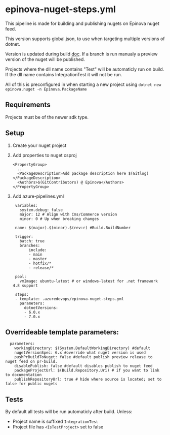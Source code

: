 # epinova-nuget-steps.yml

This pipeline is made for building and publishing nugets on Epinova nuget feed.

This version supports global.json, to use when targeting multiple versions of dotnet.

Version is updated during build [doc](epinova-nuget-tools/set-version.1.md). If a branch is run manualy a preview version of the nuget will be published.

Projects where the dll name contains "Test" will be automaticly run on build. If the dll name contains IntegrationTest it will not be run.

All of this is preconfigured in when starting a new project using `dotnet new epinova.nuget -n Epinova.PackageName`

## Requirements

Projects must be of the newer sdk type.

## Setup

1. Create your nuget project

2. Add properties to nuget csproj

    ```
    <PropertyGroup>
      ...
      <PackageDescription>Add package description here $(Gitlog)</PackageDescription>
      <Authors>$(GitContributors) @ Epinova</Authors>
    </PropertyGroup>
    ```

3. Add azure-pipelines.yml

        variables:
          system.debug: false
          major: 12 # Align with Cms/Commerce version
          minor: 0 # Up when breaking changes

        name: $(major).$(minor).$(rev:r) #Build.BuildNumber

        trigger:
          batch: true
          branches:
              include:
              - main
              - master
              - hotfix/*
              - release/*

        pool:
          vmImage: ubuntu-latest # or windows-latest for .net framework 4.8 support

        steps:
        - template: .azuredevops/epinova-nuget-steps.yml
          parameters:
            dotnetVersions:
            - 6.0.x
            - 7.0.x

## Overrideable template parameters:

      parameters:
        workingDirectory: $(System.DefaultWorkingDirectory) #default
        nugetVersionSpec: 6.x #override what nuget version is used
        pushPrBuildToNuget: false #default publish preview release to nuget feed on pr-build.
        disablePublish: false #default disables publish to nuget feed
        packageProjectUrl: $(Build.Repository.Uri) # if you want to link to documentation
        publishRepositoryUrl: true # hide where source is located; set to false for public nugets
    
## Tests

By default all tests will be run automaticly after build. 
Unless: 
- Project name is suffixed `IntegrationTest`
- Project file has `<IsTestProject>` set to false